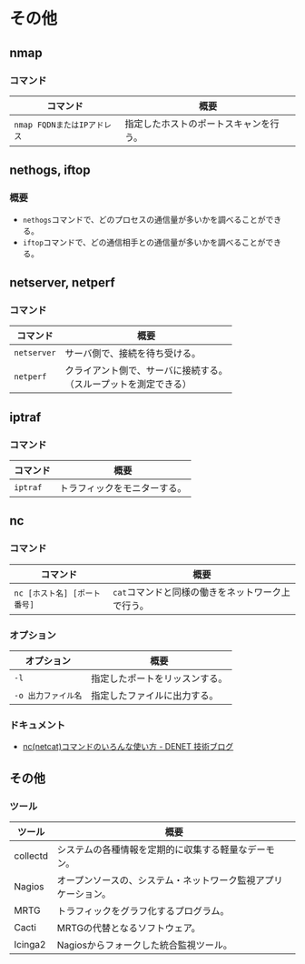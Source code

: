 # その他

## nmap

### コマンド

| コマンド                    | 概要                                   |
| --------------------------- | -------------------------------------- |
| `nmap FQDNまたはIPアドレス` | 指定したホストのポートスキャンを行う。 |

## nethogs, iftop

### 概要

- `nethogs`コマンドで、どのプロセスの通信量が多いかを調べることができる。
- `iftop`コマンドで、どの通信相手との通信量が多いかを調べることができる。

## netserver, netperf

### コマンド

| コマンド    | 概要                                                         |
| ----------- | ------------------------------------------------------------ |
| `netserver` | サーバ側で、接続を待ち受ける。                               |
| `netperf`   | クライアント側で、サーバに接続する。<br />（スループットを測定できる） |

## iptraf

### コマンド

| コマンド | 概要                         |
| -------- | ---------------------------- |
| `iptraf` | トラフィックをモニターする。 |

## nc

### コマンド

| コマンド                     | 概要                                              |
| ---------------------------- | ------------------------------------------------- |
| `nc [ホスト名] [ポート番号]` | `cat`コマンドと同様の働きをネットワーク上で行う。 |

### オプション

| オプション          | 概要                           |
| ------------------- | ------------------------------ |
| `-l`                | 指定したポートをリッスンする。 |
| `-o 出力ファイル名` | 指定したファイルに出力する。   |

### ドキュメント

- [nc(netcat)コマンドのいろんな使い方 - DENET 技術ブログ](https://blog.denet.co.jp/netcat-command/)

## その他

### ツール

| ツール   | 概要                                                         |
| -------- | ------------------------------------------------------------ |
| collectd | システムの各種情報を定期的に収集する軽量なデーモン。         |
| Nagios   | オープンソースの、システム・ネットワーク監視アプリケーション。 |
| MRTG     | トラフィックをグラフ化するプログラム。                       |
| Cacti    | MRTGの代替となるソフトウェア。                               |
| Icinga2  | Nagiosからフォークした統合監視ツール。                       |
